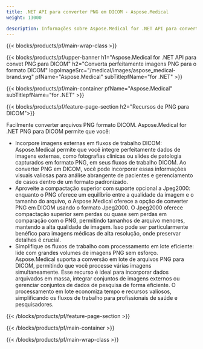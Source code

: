 ```yaml
---
title: .NET API para converter PNG em DICOM - Aspose.Medical
weight: 13000

description: Informações sobre Aspose.Medical for .NET API para converter PNG em DICOM
---
```


{{< blocks/products/pf/main-wrap-class >}}

{{< blocks/products/pf/upper-banner h1="Aspose.Medical for .NET API para convet PNG para DICOM" h2="Converta perfeitamente imagens PNG para o formato DICOM" logoImageSrc="/medical/images/aspose_medical-brand.svg" pfName="Aspose.Medical" subTitlepfName="for .NET" >}}

{{< blocks/products/pf/main-container pfName="Aspose.Medical" subTitlepfName="for .NET" >}}

{{< blocks/products/pf/feature-page-section h2="Recursos de PNG para DICOM">}}

<p>Facilmente converter arquivos PNG formato DICOM. Aspose.Medical for .NET PNG para DICOM permite que você:</p>

<ul>
<li>Incorpore imagens externas em fluxos de trabalho DICOM: Aspose.Medical permite que você integre perfeitamente dados de imagens externas, como fotografias clínicas ou slides de patologia capturados em formato PNG, em seus fluxos de trabalho DICOM. Ao converter PNG em DICOM, você pode incorporar essas informações visuais valiosas para análise abrangente de pacientes e gerenciamento de casos dentro de um formato padronizado.</li>
<li>Aproveite a compactação superior com suporte opcional a Jpeg2000: enquanto o PNG oferece um equilíbrio entre a qualidade da imagem e o tamanho do arquivo, o Aspose.Medical oferece a opção de converter PNG em DICOM usando o formato Jpeg2000. O Jpeg2000 oferece compactação superior sem perdas ou quase sem perdas em comparação com o PNG, permitindo tamanhos de arquivo menores, mantendo a alta qualidade de imagem. Isso pode ser particularmente benéfico para imagens médicas de alta resolução, onde preservar detalhes é crucial.</li>
<li>Simplifique os fluxos de trabalho com processamento em lote eficiente: lide com grandes volumes de imagens PNG sem esforço. Aspose.Medical suporta a conversão em lote de arquivos PNG para DICOM, permitindo que você processe várias imagens simultaneamente. Esse recurso é ideal para incorporar dados arquivados em massa, integrar conjuntos de imagens externos ou gerenciar conjuntos de dados de pesquisa de forma eficiente. O processamento em lote economiza tempo e recursos valiosos, simplificando os fluxos de trabalho para profissionais de saúde e pesquisadores.</li>
</ul>

{{< /blocks/products/pf/feature-page-section >}}

{{< /blocks/products/pf/main-container >}}

{{< /blocks/products/pf/main-wrap-class >}}
